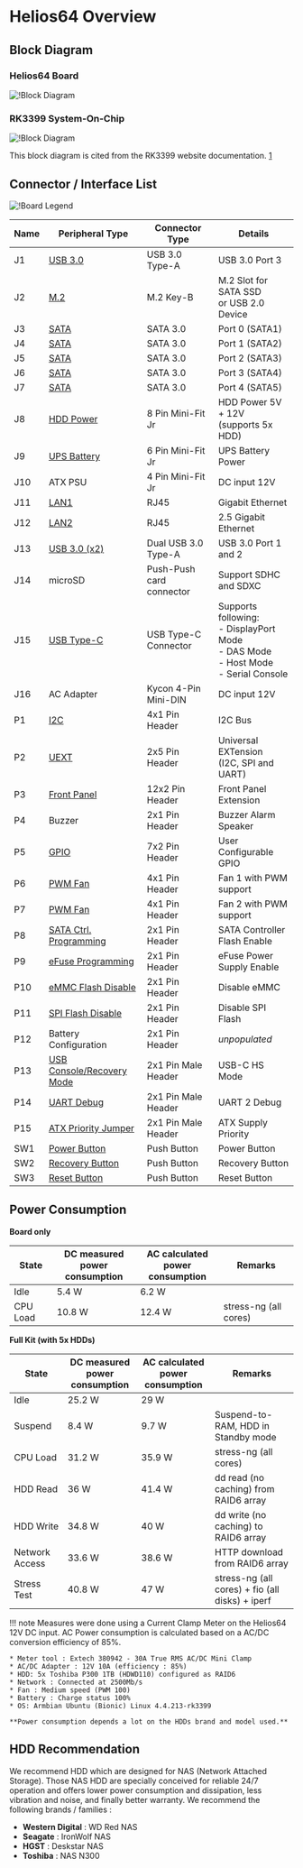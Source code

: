 # Helios64 Overview

## Block Diagram

### Helios64 Board
![!Block Diagram](/helios64/img/hardware/helios64_block_diagram.png)

### RK3399 System-On-Chip
![!Block Diagram](/helios64/img/hardware/rk3399_block_diagram.png)

This block diagram is cited from the RK3399 website documentation. [1](http://opensource.rock-chips.com/wiki_File:RK3399_Block_Diagram.png)

## Connector / Interface List

![!Board Legend](/helios64/img/hardware/helios64_board_labeled.jpg)

| Name | Peripheral Type | Connector Type | Details |
|-----|---------------|--------------|-------|
| J1 | [USB 3.0](/helios64/usb/) | USB 3.0 Type-A | USB 3.0 Port 3  |
| J2 | [M.2](/helios64/m2/) | M.2 Key-B | M.2 Slot for SATA SSD<br> or USB 2.0 Device |
| J3 | [SATA](/helios64/sata/) | SATA 3.0 | Port 0 (SATA1) |
| J4 | [SATA](/helios64/sata/) | SATA 3.0 | Port 1 (SATA2) |
| J5 | [SATA](/helios64/sata/) | SATA 3.0 | Port 2 (SATA3) |
| J6 | [SATA](/helios64/sata/) | SATA 3.0 | Port 3 (SATA4) |
| J7 | [SATA](/helios64/sata/) | SATA 3.0 | Port 4 (SATA5) |
| J8 | [HDD Power](/helios64/sata/#hdd-power) | 8 Pin Mini-Fit Jr | HDD Power 5V + 12V<br>(supports 5x HDD) |
| J9 | [UPS Battery](/helios64/ups/) | 6 Pin Mini-Fit Jr | UPS Battery Power |
| J10 | ATX PSU | 4 Pin Mini-Fit Jr | DC input 12V |
| J11 | [LAN1](/helios64/ethernet/) | RJ45 | Gigabit Ethernet |
| J12 | [LAN2](/helios64/ethernet/) | RJ45 | 2.5 Gigabit Ethernet |
| J13 | [USB 3.0 (x2)](/helios64/usb/) | Dual USB 3.0 Type-A | USB 3.0 Port 1 and 2  |
| J14 | microSD | Push-Push card connector | Support SDHC and SDXC |
| J15| [USB Type-C](/helios64/usb/#type-c-functionality-on-helios64) | USB Type-C Connector | Supports following:<br>- DisplayPort Mode<br>- DAS Mode<br>- Host Mode<br>- Serial Console |
| J16| AC Adapter | Kycon 4-Pin Mini-DIN | DC input 12V |
| P1 | [I2C](/helios64/i2c/) | 4x1 Pin Header | I2C Bus |
| P2 | [UEXT](/helios64/uext/) | 2x5 Pin Header | Universal EXTension<br>(I2C, SPI and UART)|
| P3 | [Front Panel](/helios64/front-panel/) | 12x2 Pin Header | Front Panel Extension |
| P4 | Buzzer | 2x1 Pin Header | Buzzer Alarm Speaker |
| P5 | [GPIO](/helios64/gpio/) | 7x2 Pin Header | User Configurable GPIO |
| P6 | [PWM Fan](/helios64/pwm/) | 4x1 Pin Header | Fan 1 with PWM support |
| P7 | [PWM Fan](/helios64/pwm/) | 4x1 Pin Header | Fan 2 with PWM support |
| P8 | [SATA Ctrl. Programming](/helios64/jumper/#sata-controller-flash-p8) | 2x1 Pin Header | SATA Controller Flash Enable |
| P9 | [eFuse Programming](/helios64/jumper/#efuse-power-enable-p9) | 2x1 Pin Header | eFuse Power Supply Enable |
| P10 | [eMMC Flash Disable](/helios64/jumper/#boot-mode-p10-p11) | 2x1 Pin Header | Disable eMMC |
| P11 | [SPI Flash Disable](/helios64/jumper/#boot-mode-p10-p11) | 2x1 Pin Header | Disable SPI Flash |
| P12 | Battery Configuration | 2x1 Pin Header | *unpopulated*  |
| P13 | [USB Console/Recovery Mode](/helios64/jumper/#usb-consolerecovery-mode-p13) | 2x1 Pin Male Header | USB-C HS Mode |
| P14 | [UART Debug](/helios64/usb/#serial-console) | 2x1 Pin Male Header | UART 2 Debug |
| P15 | [ATX Priority Jumper](/helios64/jumper/#dc-in-priority-p15) | 2x1 Pin Male Header | ATX Supply Priority |
| SW1 | [Power Button](/helios64/button/#power-button) | Push Button | Power Button |
| SW2 | [Recovery Button](/helios64/button/#recovery-button) | Push Button | Recovery Button |
| SW3 | [Reset Button](/helios64/button/#reset-button) | Push Button | Reset Button |

## Power Consumption

**Board only**

| State | DC measured<br>power consumption | AC calculated<br>power consumption | Remarks |
|---|---|---|---|
| Idle | 5.4 W | 6.2 W | |
| CPU Load | 10.8 W | 12.4 W | stress-ng (all cores) |

**Full Kit (with 5x HDDs)**

| State | DC measured<br>power consumption | AC calculated<br>power consumption | Remarks |
|---|---|---|---|
| Idle | 25.2 W | 29 W | |
| Suspend | 8.4 W | 9.7 W | Suspend-to-RAM, HDD in Standby mode |
| CPU Load | 31.2 W | 35.9 W | stress-ng (all cores) |
| HDD Read | 36 W | 41.4 W | dd read (no caching) from RAID6 array|
| HDD Write | 34.8 W | 40 W | dd write (no caching) to RAID6 array |
| Network Access | 33.6 W | 38.6 W | HTTP download from RAID6 array |
| Stress Test | 40.8 W | 47 W | stress-ng (all cores) + fio (all disks) + iperf |

!!! note
    Measures were done using a Current Clamp Meter on the Helios64 12V DC input. AC Power consumption is calculated based on a AC/DC conversion efficiency of 85%.

    * Meter tool : Extech 380942 - 30A True RMS AC/DC Mini Clamp
    * AC/DC Adapter : 12V 10A (efficiency : 85%)
    * HDD: 5x Toshiba P300 1TB (HDWD110) configured as RAID6
    * Network : Connected at 2500Mb/s
    * Fan : Medium speed (PWM 100)
    * Battery : Charge status 100%
    * OS: Armbian Ubuntu (Bionic) Linux 4.4.213-rk3399

    **Power consumption depends a lot on the HDDs brand and model used.**


## HDD Recommendation

We recommend HDD which are designed for NAS (Network Attached Storage). Those NAS HDD are specially conceived for reliable 24/7 operation and offers lower power consumption and dissipation, less vibration and noise, and finally better warranty. We recommend the following brands / families :

* **Western Digital** : WD Red NAS
* **Seagate** : IronWolf NAS
* **HGST** : Deskstar NAS
* **Toshiba** : NAS N300
